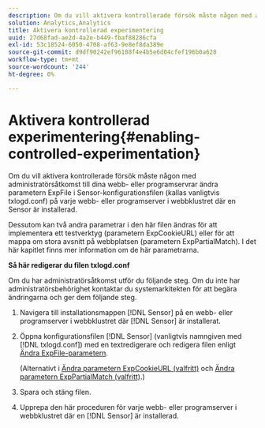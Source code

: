 ```yaml
---
description: Om du vill aktivera kontrollerade försök måste någon med administratörsåtkomst till dina webb- eller programservrar ändra parametern ExpFile i Sensor-konfigurationsfilen (kallas vanligtvis txlogd.conf) på varje webb- eller programserver i webbklustret där en Sensor är installerad.
solution: Analytics,Analytics
title: Aktivera kontrollerad experimentering
uuid: 27d68fad-ae2d-4a2e-b449-fbaf88286cfa
exl-id: 53c18524-6050-4708-af63-9e8ef8da389e
source-git-commit: d9df90242ef96188f4e4b5e6d04cfef196b0a628
workflow-type: tm+mt
source-wordcount: '244'
ht-degree: 0%

---
```


# Aktivera kontrollerad experimentering{#enabling-controlled-experimentation}

Om du vill aktivera kontrollerade försök måste någon med administratörsåtkomst till dina webb- eller programservrar ändra parametern ExpFile i Sensor-konfigurationsfilen (kallas vanligtvis txlogd.conf) på varje webb- eller programserver i webbklustret där en Sensor är installerad.

Dessutom kan två andra parametrar i den här filen ändras för att implementera ett testverktyg (parametern ExpCookieURL) eller för att mappa om stora avsnitt på webbplatsen (parametern ExpPartialMatch). I det här kapitlet finns mer information om de här parametrarna.

**Så här redigerar du filen txlogd.conf**

Om du har administratörsåtkomst utför du följande steg. Om du inte har administratörsbehörighet kontaktar du systemarkitekten för att begära ändringarna och ger dem följande steg.

1. Navigera till installationsmappen [!DNL Sensor] på en webb- eller programserver i webbklustret där [!DNL Sensor] är installerat.
1. Öppna konfigurationsfilen [!DNL Sensor] (vanligtvis namngiven med [!DNL txlogd.conf]) med en textredigerare och redigera filen enligt [Ändra ExpFile-parametern](../../../home/c-undst-ctrld-exp/t-en-ctrld-exp/c-mod-expfile-prm.md#concept-25232b386a654870becc789d4f1fcc28).

   (Alternativt i [Ändra parametern ExpCookieURL (valfritt)](../../../home/c-undst-ctrld-exp/t-en-ctrld-exp/c-mod-expckurl-prm.md#concept-215bf86bab4e4ec0b0cc803ec48a8fcf) och [Ändra parametern ExpPartialMatch (valfritt)](../../../home/c-undst-ctrld-exp/t-en-ctrld-exp/c-mod-expplmth-prm.md#concept-9c817c4c49b74287b0f70d6a1a37655e).)

1. Spara och stäng filen.
1. Upprepa den här proceduren för varje webb- eller programserver i webbklustret där en [!DNL Sensor] är installerad.
